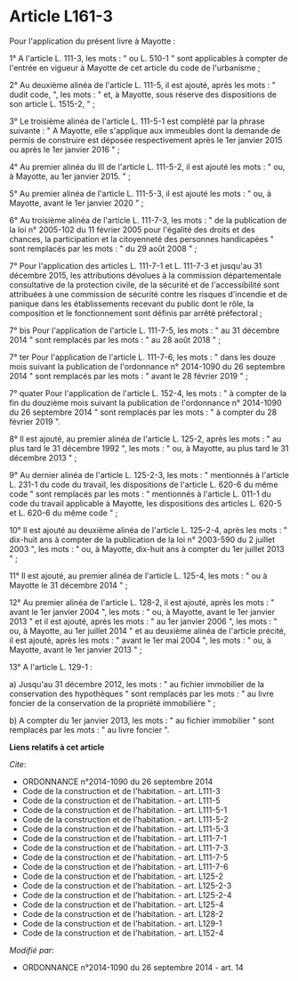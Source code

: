 # Article L161-3

Pour l'application du présent livre à Mayotte : 

1° A l'article L. 111-3, les mots : " ou L. 510-1 " sont applicables à compter de l'entrée en vigueur à Mayotte de cet
article du code de l'urbanisme ; 

2° Au deuxième alinéa de l'article L. 111-5, il est ajouté, après les mots : " dudit code, ", les mots : " et, à Mayotte,
sous réserve des dispositions de son article L. 1515-2, " ; 

3° Le troisième alinéa de l'article L. 111-5-1 est complété par la phrase suivante : " A Mayotte, elle s'applique aux
immeubles dont la demande de permis de construire est déposée respectivement après le 1er janvier 2015 ou après le 1er
janvier 2016 " ; 

4° Au premier alinéa du III de l'article L. 111-5-2, il est ajouté les mots : " ou, à Mayotte, au 1er janvier 2015. " ; 

5° Au premier alinéa de l'article L. 111-5-3, il est ajouté les mots : " ou, à Mayotte, avant le 1er janvier 2020 " ; 

6° Au troisième alinéa de l'article L. 111-7-3, les mots : " de la publication de la loi n° 2005-102 du 11 février 2005 pour
l'égalité des droits et des chances, la participation et la citoyenneté des personnes handicapées " sont remplacés par les
mots : " du 29 août 2008 " ; 

7° Pour l'application des articles L. 111-7-1 et L. 111-7-3 et jusqu'au 31 décembre 2015, les attributions dévolues à la
commission départementale consultative de la protection civile, de la sécurité et de l'accessibilité sont attribuées à une
commission de sécurité contre les risques d'incendie et de panique dans les établissements recevant du public dont le rôle,
la composition et le fonctionnement sont définis par arrêté préfectoral ; 

7° bis Pour l'application de l'article L. 111-7-5, les mots : " au 31 décembre 2014 " sont remplacés par les mots : " au 28
août 2018 " ; 

7° ter Pour l'application de l'article L. 111-7-6, les mots : " dans les douze mois suivant la publication de l'ordonnance n°
2014-1090 du 26 septembre 2014 " sont remplacés par les mots : " avant le 28 février 2019 " ; 

7° quater Pour l'application de l'article L. 152-4, les mots : " à compter de la fin du douzième mois suivant la publication
de l'ordonnance n° 2014-1090 du 26 septembre 2014 " sont remplacés par les mots : " à compter du 28 février 2019 ". 

8° Il est ajouté, au premier alinéa de l'article L. 125-2, après les mots : " au plus tard le 31 décembre 1992 ", les mots :
" ou, à Mayotte, au plus tard le 31 décembre 2013 " ; 

9° Au dernier alinéa de l'article L. 125-2-3, les mots : " mentionnés à l'article L. 231-1 du code du travail, les
dispositions de l'article L. 620-6 du même code " sont remplacés par les mots : " mentionnés à l'article L. 011-1 du code du
travail applicable à Mayotte, les dispositions des articles L. 620-5 et L. 620-6 du même code " ; 

10° Il est ajouté au deuxième alinéa de l'article L. 125-2-4, après les mots : " dix-huit ans à compter de la publication de
la loi n° 2003-590 du 2 juillet 2003 ", les mots : " ou, à Mayotte, dix-huit ans à compter du 1er juillet 2013 " ; 

11° Il est ajouté, au premier alinéa de l'article L. 125-4, les mots : " ou à Mayotte le 31 décembre 2014 " ; 

12° Au premier alinéa de l'article L. 128-2, il est ajouté, après les mots : " avant le 1er janvier 2004 ", les mots : " ou,
à Mayotte, avant le 1er janvier 2013 " et il est ajouté, après les mots : " au 1er janvier 2006 ", les mots : " ou, à
Mayotte, au 1er juillet 2014 " et au deuxième alinéa de l'article précité, il est ajouté, après les mots : " avant le 1er mai
2004 ", les mots : " ou, à Mayotte, avant le 1er janvier 2013 " ; 

13° A l'article L. 129-1 : 

a) Jusqu'au 31 décembre 2012, les mots : " au fichier immobilier de la conservation des hypothèques " sont remplacés par les
mots : " au livre foncier de la conservation de la propriété immobilière " ; 

b) A compter du 1er janvier 2013, les mots : " au fichier immobilier " sont remplacés par les mots : " au livre foncier ".

**Liens relatifs à cet article**

_Cite_:

  - ORDONNANCE n°2014-1090 du 26 septembre 2014
  - Code de la construction et de l'habitation. - art. L111-3
  - Code de la construction et de l'habitation. - art. L111-5
  - Code de la construction et de l'habitation. - art. L111-5-1
  - Code de la construction et de l'habitation. - art. L111-5-2
  - Code de la construction et de l'habitation. - art. L111-5-3
  - Code de la construction et de l'habitation. - art. L111-7-1
  - Code de la construction et de l'habitation. - art. L111-7-3
  - Code de la construction et de l'habitation. - art. L111-7-5
  - Code de la construction et de l'habitation. - art. L111-7-6
  - Code de la construction et de l'habitation. - art. L125-2
  - Code de la construction et de l'habitation. - art. L125-2-3
  - Code de la construction et de l'habitation. - art. L125-2-4
  - Code de la construction et de l'habitation. - art. L125-4
  - Code de la construction et de l'habitation. - art. L128-2
  - Code de la construction et de l'habitation. - art. L129-1
  - Code de la construction et de l'habitation. - art. L152-4

_Modifié par_:

  - ORDONNANCE n°2014-1090 du 26 septembre 2014 - art. 14
